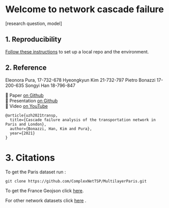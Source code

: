 # Welcome to network cascade failure

[research question, model]

## 1. Reproducibility

[Follow these instructions](./docs/01_reproduce_res.md) to set up a local repo and the environment.

## 2. Reference 

Eleonora Pura, 17-732-678
Hyeongkyun Kim 21-732-797
Pietro Bonazzi 17-200-635
Songyi Han 18-796-847

:page_with_curl: Paper [on Github](./)    
:pencil: Presentation [on Github](./)    
:movie_camera: Video [on YouTube](./)   

```
@article{uzh2021transp,
  title={Cascade failure analysis of the transportation network in Paris and London},
  author={Bonazzi, Han, Kim and Pura},
  year={2021}
}
```

#  3. Citations

To get the Paris dataset run :

```
git clone https://github.com/ComplexNetTSP/MultilayerParis.git
```

To get the France Geojson click [here](https://france-geojson.gregoiredavid.fr/).

For other network datasets click [here](https://icon.colorado.edu/#!/networks) .
